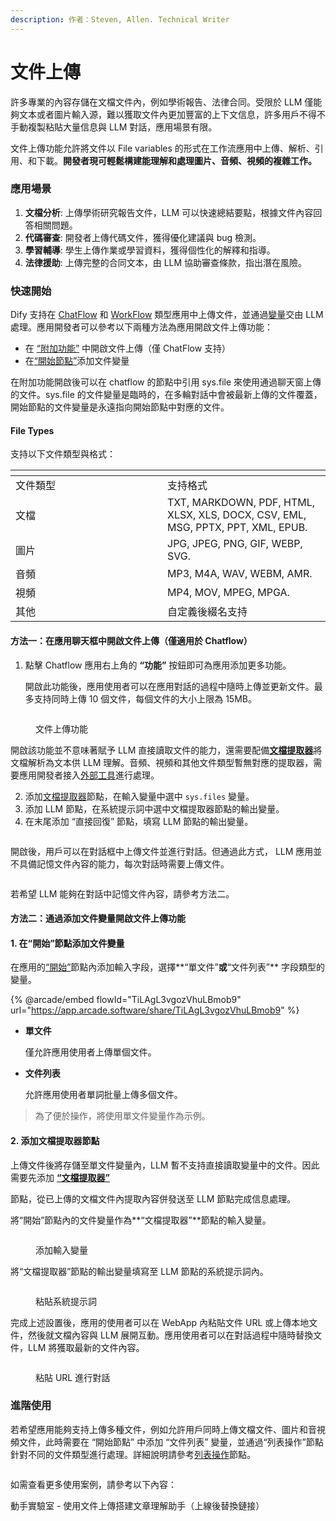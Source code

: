```yaml
---
description: 作者：Steven, Allen. Technical Writer
---
```


# 文件上傳

許多專業的內容存儲在文檔文件內，例如學術報告、法律合同。受限於 LLM 僅能夠文本或者圖片輸入源，難以獲取文件內更加豐富的上下文信息，許多用戶不得不手動複製粘貼大量信息與 LLM 對話，應用場景有限。

文件上傳功能允許將文件以 File variables 的形式在工作流應用中上傳、解析、引用、和下載。**開發者現可輕鬆構建能理解和處理圖片、音頻、視頻的複雜工作。**



### 應用場景

1. **文檔分析**: 上傳學術研究報告文件，LLM 可以快速總結要點，根據文件內容回答相關問題。
2. **代碼審查**: 開發者上傳代碼文件，獲得優化建議與 bug 檢測。
3. **學習輔導**: 學生上傳作業或學習資料，獲得個性化的解釋和指導。
4. **法律援助**: 上傳完整的合同文本，由 LLM 協助審查條款，指出潛在風險。

### 快速開始

Dify 支持在 [ChatFlow](key-concept.md#chatflow-he-workflow) 和 [WorkFlow](key-concept.md#chatflow-he-workflow) 類型應用中上傳文件，並通過[變量](variables.md)交由 LLM 處理。應用開發者可以參考以下兩種方法為應用開啟文件上傳功能：

* 在 [“附加功能”](additional-features.md) 中開啟文件上傳（僅 ChatFlow 支持）
* 在[“開始節點”](node/start.md)添加文件變量

在附加功能開啟後可以在 chatflow 的節點中引用 sys.file 來使用通過聊天窗上傳的文件。sys.file 的文件變量是臨時的，在多輪對話中會被最新上傳的文件覆蓋，開始節點的文件變量是永遠指向開始節點中對應的文件。

#### File Types

支持以下文件類型與格式：

<table data-header-hidden><thead><tr><th width="227"></th><th></th></tr></thead><tbody><tr><td>文件類型</td><td>支持格式</td></tr><tr><td>文檔</td><td>TXT, MARKDOWN, PDF, HTML, XLSX, XLS, DOCX, CSV, EML, MSG, PPTX, PPT, XML, EPUB.</td></tr><tr><td>圖片</td><td>JPG, JPEG, PNG, GIF, WEBP, SVG.</td></tr><tr><td>音頻</td><td>MP3, M4A, WAV, WEBM, AMR.</td></tr><tr><td>視頻</td><td>MP4, MOV, MPEG, MPGA.</td></tr><tr><td>其他</td><td>自定義後綴名支持</td></tr></tbody></table>

#### 方法一：在應用聊天框中開啟文件上傳（僅適用於 Chatflow）

1.  點擊 Chatflow 應用右上角的 **“功能”** 按鈕即可為應用添加更多功能。

    開啟此功能後，應用使用者可以在應用對話的過程中隨時上傳並更新文件。最多支持同時上傳 10 個文件，每個文件的大小上限為 15MB。

<figure><img src="../../.gitbook/assets/image (379).png" alt=""><figcaption><p>文件上傳功能</p></figcaption></figure>

開啟該功能並不意味著賦予 LLM 直接讀取文件的能力，還需要配備[**文檔提取器**](node/doc-extractor.md)將文檔解析為文本供 LLM 理解。音頻、視頻和其他文件類型暫無對應的提取器，需要應用開發者接入[外部工具](../tools/advanced-tool-integration.md)進行處理。

2. 添加[文檔提取器](node/doc-extractor.md)節點，在輸入變量中選中 `sys.files` 變量。
3. 添加 LLM 節點，在系統提示詞中選中文檔提取器節點的輸出變量。
4. 在末尾添加 “直接回復” 節點，填寫 LLM 節點的輸出變量。

<figure><img src="../../.gitbook/assets/image (380).png" alt=""><figcaption></figcaption></figure>

開啟後，用戶可以在對話框中上傳文件並進行對話。但通過此方式， LLM 應用並不具備記憶文件內容的能力，每次對話時需要上傳文件。

<figure><img src="../../.gitbook/assets/image (381).png" alt=""><figcaption></figcaption></figure>

若希望 LLM 能夠在對話中記憶文件內容，請參考方法二。

#### 方法二：通過添加文件變量開啟文件上傳功能

#### 1. 在“開始”節點添加文件變量

在應用的[“開始”](node/start.md)節點內添加輸入字段，選擇**“單文件”**或**“文件列表”** 字段類型的變量。

{% @arcade/embed flowId="TiLAgL3vgozVhuLBmob9" url="https://app.arcade.software/share/TiLAgL3vgozVhuLBmob9" %}

*   **單文件**

    僅允許應用使用者上傳單個文件。
*   **文件列表**

    允許應用使用者單詞批量上傳多個文件。

> 為了便於操作，將使用單文件變量作為示例。

#### 2. 添加文檔提取器節點

上傳文件後將存儲至單文件變量內，LLM 暫不支持直接讀取變量中的文件。因此需要先添加 [**“文檔提取器”**](node/doc-extractor.md)&#x20;

節點，從已上傳的文檔文件內提取內容併發送至 LLM 節點完成信息處理。

將“開始”節點內的文件變量作為**“文檔提取器”**節點的輸入變量。

<figure><img src="../../.gitbook/assets/截屏2024-10-12 15.45.45.png" alt=""><figcaption><p>添加輸入變量</p></figcaption></figure>

將“文檔提取器”節點的輸出變量填寫至 LLM 節點的系統提示詞內。

<figure><img src="../../.gitbook/assets/image (376).png" alt=""><figcaption><p>粘貼系統提示詞</p></figcaption></figure>

完成上述設置後，應用的使用者可以在 WebApp 內粘貼文件 URL 或上傳本地文件，然後就文檔內容與 LLM 展開互動。應用使用者可以在對話過程中隨時替換文件，LLM 將獲取最新的文件內容。

<figure><img src="../../.gitbook/assets/image (5).png" alt=""><figcaption><p>粘貼 URL 進行對話</p></figcaption></figure>

### 進階使用

若希望應用能夠支持上傳多種文件，例如允許用戶同時上傳文檔文件、圖片和音視頻文件，此時需要在 “開始節點” 中添加  “文件列表” 變量，並通過“列表操作”節點針對不同的文件類型進行處理。詳細說明請參考[列表操作](node/list-operator.md)節點。

<figure><img src="../../.gitbook/assets/image (378).png" alt=""><figcaption></figcaption></figure>

如需查看更多使用案例，請參考以下內容：

動手實驗室 - 使用文件上傳搭建文章理解助手（上線後替換鏈接）


